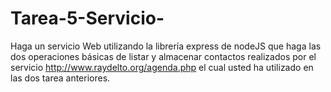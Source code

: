 # Tarea-5-Servicio-
Haga un servicio Web utilizando la librería express de nodeJS que haga las dos
operaciones básicas de listar y almacenar contactos realizados por el servicio
http://www.raydelto.org/agenda.php el cual usted ha utilizado en las dos tarea
anteriores.
